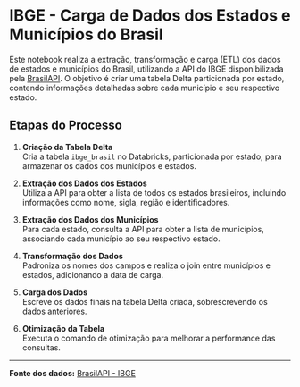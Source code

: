 # IBGE - Carga de Dados dos Estados e Municípios do Brasil

Este notebook realiza a extração, transformação e carga (ETL) dos dados de estados e municípios do Brasil, utilizando a API do IBGE disponibilizada pela [BrasilAPI](https://brasilapi.com.br/). O objetivo é criar uma tabela Delta particionada por estado, contendo informações detalhadas sobre cada município e seu respectivo estado.

## Etapas do Processo

1. **Criação da Tabela Delta**  
   Cria a tabela `ibge_brasil` no Databricks, particionada por estado, para armazenar os dados dos municípios e estados.

2. **Extração dos Dados dos Estados**  
   Utiliza a API para obter a lista de todos os estados brasileiros, incluindo informações como nome, sigla, região e identificadores.

3. **Extração dos Dados dos Municípios**  
   Para cada estado, consulta a API para obter a lista de municípios, associando cada município ao seu respectivo estado.

4. **Transformação dos Dados**  
   Padroniza os nomes dos campos e realiza o join entre municípios e estados, adicionando a data de carga.

5. **Carga dos Dados**  
   Escreve os dados finais na tabela Delta criada, sobrescrevendo os dados anteriores.

6. **Otimização da Tabela**  
   Executa o comando de otimização para melhorar a performance das consultas.

---

**Fonte dos dados:** [BrasilAPI - IBGE](https://brasilapi.com.br/)